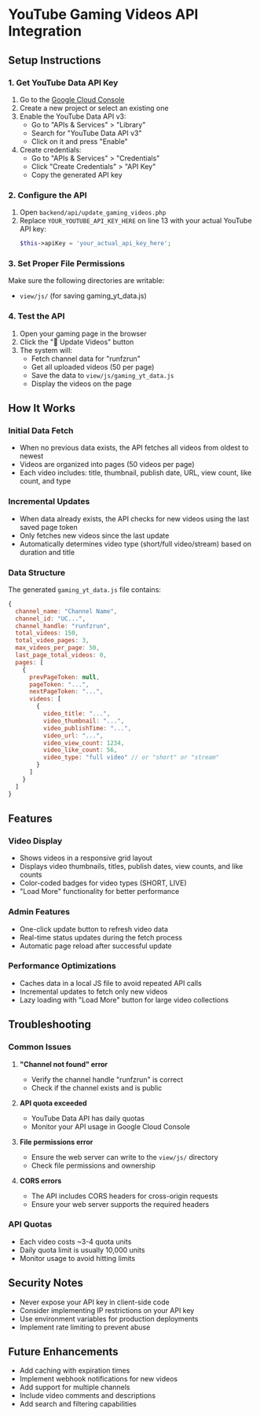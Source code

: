 # YouTube Gaming Videos API Integration

## Setup Instructions

### 1. Get YouTube Data API Key

1. Go to the [Google Cloud Console](https://console.cloud.google.com/)
2. Create a new project or select an existing one
3. Enable the YouTube Data API v3:
   - Go to "APIs & Services" > "Library"
   - Search for "YouTube Data API v3"
   - Click on it and press "Enable"
4. Create credentials:
   - Go to "APIs & Services" > "Credentials"
   - Click "Create Credentials" > "API Key"
   - Copy the generated API key

### 2. Configure the API

1. Open `backend/api/update_gaming_videos.php`
2. Replace `YOUR_YOUTUBE_API_KEY_HERE` on line 13 with your actual YouTube API key:
   ```php
   $this->apiKey = 'your_actual_api_key_here';
   ```

### 3. Set Proper File Permissions

Make sure the following directories are writable:
- `view/js/` (for saving gaming_yt_data.js)

### 4. Test the API

1. Open your gaming page in the browser
2. Click the "🔄 Update Videos" button
3. The system will:
   - Fetch channel data for "runfzrun"
   - Get all uploaded videos (50 per page)
   - Save the data to `view/js/gaming_yt_data.js`
   - Display the videos on the page

## How It Works

### Initial Data Fetch
- When no previous data exists, the API fetches all videos from oldest to newest
- Videos are organized into pages (50 videos per page)
- Each video includes: title, thumbnail, publish date, URL, view count, like count, and type

### Incremental Updates
- When data already exists, the API checks for new videos using the last saved page token
- Only fetches new videos since the last update
- Automatically determines video type (short/full video/stream) based on duration and title

### Data Structure
The generated `gaming_yt_data.js` file contains:
```javascript
{
  channel_name: "Channel Name",
  channel_id: "UC...",
  channel_handle: "runfzrun",
  total_videos: 150,
  total_video_pages: 3,
  max_videos_per_page: 50,
  last_page_total_videos: 0,
  pages: [
    {
      prevPageToken: null,
      pageToken: "...",
      nextPageToken: "...",
      videos: [
        {
          video_title: "...",
          video_thumbnail: "...",
          video_publishTime: "...",
          video_url: "...",
          video_view_count: 1234,
          video_like_count: 56,
          video_type: "full video" // or "short" or "stream"
        }
      ]
    }
  ]
}
```

## Features

### Video Display
- Shows videos in a responsive grid layout
- Displays video thumbnails, titles, publish dates, view counts, and like counts
- Color-coded badges for video types (SHORT, LIVE)
- "Load More" functionality for better performance

### Admin Features
- One-click update button to refresh video data
- Real-time status updates during the fetch process
- Automatic page reload after successful update

### Performance Optimizations
- Caches data in a local JS file to avoid repeated API calls
- Incremental updates to fetch only new videos
- Lazy loading with "Load More" button for large video collections

## Troubleshooting

### Common Issues

1. **"Channel not found" error**
   - Verify the channel handle "runfzrun" is correct
   - Check if the channel exists and is public

2. **API quota exceeded**
   - YouTube Data API has daily quotas
   - Monitor your API usage in Google Cloud Console

3. **File permissions error**
   - Ensure the web server can write to the `view/js/` directory
   - Check file permissions and ownership

4. **CORS errors**
   - The API includes CORS headers for cross-origin requests
   - Ensure your web server supports the required headers

### API Quotas
- Each video costs ~3-4 quota units
- Daily quota limit is usually 10,000 units
- Monitor usage to avoid hitting limits

## Security Notes

- Never expose your API key in client-side code
- Consider implementing IP restrictions on your API key
- Use environment variables for production deployments
- Implement rate limiting to prevent abuse

## Future Enhancements

- Add caching with expiration times
- Implement webhook notifications for new videos
- Add support for multiple channels
- Include video comments and descriptions
- Add search and filtering capabilities
